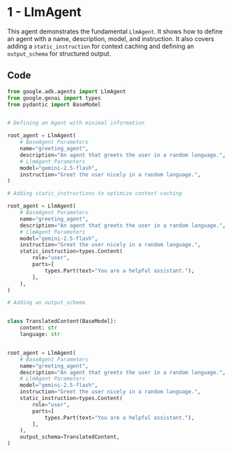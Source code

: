 # 1 - LlmAgent

This agent demonstrates the fundamental `LlmAgent`. It shows how to define an agent with a name, description, model, and instruction. It also covers adding a `static_instruction` for context caching and defining an `output_schema` for structured output.

## Code

```python
from google.adk.agents import LlmAgent
from google.genai import types
from pydantic import BaseModel


# Defining an Agent with minimal information

root_agent = LlmAgent(
    # BaseAgent Parameters
    name="greeting_agent",
    description="An agent that greets the user in a random language.",
    # LlmAgent Parameters
    model="gemini-2.5-flash",
    instruction="Greet the user nicely in a random language.",
)

# Adding static_instructions to optimize context caching

root_agent = LlmAgent(
    # BaseAgent Parameters
    name="greeting_agent",
    description="An agent that greets the user in a random language.",
    # LlmAgent Parameters
    model="gemini-2.5-flash",
    instruction="Greet the user nicely in a random language.",
    static_instruction=types.Content(
        role="user",
        parts=[
            types.Part(text="You are a helpful assistant."),
        ],
    ),
)

# Adding an output_schema


class TranslatedContent(BaseModel):
    content: str
    language: str


root_agent = LlmAgent(
    # BaseAgent Parameters
    name="greeting_agent",
    description="An agent that greets the user in a random language.",
    # LlmAgent Parameters
    model="gemini-2.5-flash",
    instruction="Greet the user nicely in a random language.",
    static_instruction=types.Content(
        role="user",
        parts=[
            types.Part(text="You are a helpful assistant."),
        ],
    ),
    output_schema=TranslatedContent,
)
```

